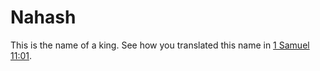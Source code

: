 # Nahash

This is the name of a king. See how you translated this name in [1 Samuel 11:01](./01.md).

